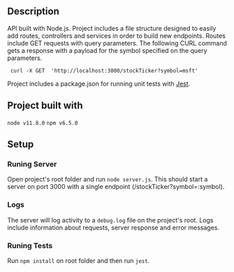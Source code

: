 ## Description

API built with Node.js. Project includes a file structure designed to easily add routes, controllers and services in order to build new endpoints. Routes include GET requests with query parameters. The following CURL command gets a response with a payload for the symbol specified on the query parameters. 

` curl -X GET 
 'http://localhost:3000/stockTicker?symbol=msft'`
 
Project includes a package.json for running unit tests with [Jest](https://jestjs.io/).

## Project built with

`node v11.8.0`  `npm v6.5.0`

## Setup

### Runing Server 

Open project's root folder and run `node server.js`. This should start a server on port 3000 with a single endpoint (/stockTicker?symbol=:symbol).

###  Logs

The server will log activity to a `debug.log` file on the project's root. Logs include information about requests, server response and error messages.

### Runing Tests 

Run `npm install` on root folder and then run `jest`.



